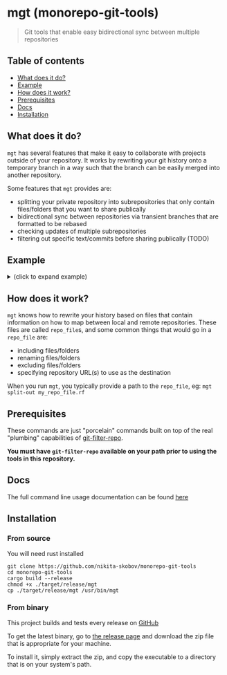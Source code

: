 # mgt (monorepo-git-tools)

> Git tools that enable easy bidirectional sync between multiple repositories

## Table of contents

* [What does it do?](#what-does-it-do)
* [Example](#example)
* [How does it work?](#how-does-it-work)
* [Prerequisites](#prerequisites)
* [Docs](#docs)
* [Installation](#installation)

## What does it do?

`mgt` has several features that make it easy to collaborate with
projects outside of your repository. It works by rewriting
your git history onto a temporary branch in a way such that the branch
can be easily merged into another repository.

Some features that `mgt` provides are:

- splitting your private repository into subrepositories that only contain files/folders that you want to share publically
- bidirectional sync between repositories via transient branches that are formatted to be rebased
- checking updates of multiple subrepositories
- filtering out specific text/commits before sharing publically (TODO)

## Example

<details>
<summary>(click to expand example)</summary>

The following is a simple example of `mgt` usage. For more information on how to use `mgt`, [see the documentation](./doc/README.md)

We first write a `repo_file` called `meta.rf`:

```toml
[repo]
remote = "https://github.com/nikita-skobov/monorepo-git-tools"

[include_as]
"lib/mgt/src/" = "src/"
"lib/mgt/Cargo.toml" = "Cargo.toml"
```

Next we will run `mgt split-in` to take the remote repository
defined in the above file, fetch it, and rewrite the paths to match our rules according to the `[include_as]` section:

```sh
mgt split-in meta.rf -r --num-commits 1
# output:
Pulling from https://github.com/nikita-skobov/monorepo-git-tools
Running filter commands on temporary branch: monorepo-git-tools
Rebasing
Success!
```

We also passed 2 arguments: `-r` (a short flag for rebase) will automatically rebase the temporary created branch onto our current branch for us, and `--num-commits 1` will only fetch 1 commit from the latest HEAD of the remote repository.

After running the above, we will be in a branch called `monorepo-git-tools` that was created for us, and then rebased such that it can now be fast forwared into master. Let's now merge into master, and then delete the temporary branch:

```sh
git checkout master
git merge --ff-only monorepo-git-tools
```

Now, let's make a commit on the Cargo.toml file that we remapped to `lib/mgt/Cargo.toml`:

```sh
echo "# add a comment to the end of the file" >> lib/mgt/Cargo.toml
git add lib/mgt/Cargo.toml
git commit -m "contributions can be bidirectional!"
```

Now we can check if there are any contributions that we can TAKE from the remote repo according to the mapping defined in our repo file:

```sh
mgt check meta.rf
# output:
---
Checking meta.rf
Current: https://github.com/nikita-skobov/monorepo-git-tools
Upstream: HEAD
You are up to date. Latest commit in current exists in upstream
```

Now let's check if we have any contributions to GIVE to the remote repo:

```sh
mgt check meta.rf --local
# output:
---
Checking meta.rf
Current: HEAD
Upstream: https://github.com/nikita-skobov/monorepo-git-tools
upstream can take 1 commit(s) from current:
ce9a912 contributions can be bidirectional!

To perform this update you can run: 
mgt split-out meta.rf --topbase
```

We can then run the suggested command that `mgt check` outputs to contribute our latest commit back to the remote repository:

```sh
mgt split-out meta.rf --topbase
```

The `--topbase` flag will help calculate which contributions can be applied to the tip of the remote. It also creates a temporary branch that can be used to push to the remote repo. Let's do that with:

```sh
git push https://github.com/nikita-skobov/monorepo-git-tools HEAD:newbranch
```

Which will push our current HEAD to a new remote branch called `newbranch`. Once our changes are up there, we can go back to master and delete our current temporary branch.

```sh
git branch -D monorepo-git-tools
```

That's the end of the example :)

</details>

## How does it work?

`mgt` knows how to rewrite your history based on files that contain information on how to map between local and remote repositories.
These files are called `repo_file`s, and some common things that would
go in a `repo_file` are:

- including files/folders
- renaming files/folders
- excluding files/folders
- specifying repository URL(s) to use as the destination

When you run `mgt`, you typically provide a path to the `repo_file`, eg: `mgt split-out my_repo_file.rf`

## Prerequisites

These commands are just "porcelain" commands built on top of the real "plumbing" capabilities of [git-filter-repo](https://github.com/newren/git-filter-repo).

**You must have `git-filter-repo` available on your path prior to using the tools in this repository.**

## Docs

The full command line usage documentation can be found [here](./doc/README.md)

## Installation

### From source

You will need rust installed

```
git clone https://github.com/nikita-skobov/monorepo-git-tools
cd monorepo-git-tools
cargo build --release
chmod +x ./target/release/mgt
cp ./target/release/mgt /usr/bin/mgt
```

### From binary

This project builds and tests every release on [GitHub](https://github.com/nikita-skobov/monorepo-git-tools)

To get the latest binary, go to [the release page](https://github.com/nikita-skobov/monorepo-git-tools/releases) and download
the zip file that is appropriate for your machine.

To install it, simply extract the zip, and copy the executable to a directory that is on your system's path.
